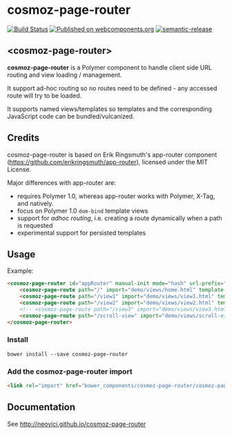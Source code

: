cosmoz-page-router
==================

[![Build Status](https://github.com/Neovici/cosmoz-page-router/workflows/Github%20CI/badge.svg)](https://github.com/Neovici/cosmoz-page-router/actions?workflow=Github+CI)
[![Published on webcomponents.org](https://img.shields.io/badge/webcomponents.org-published-blue.svg)](https://www.webcomponents.org/element/Neovici/cosmoz-page-router)
[![semantic-release](https://img.shields.io/badge/%20%20%F0%9F%93%A6%F0%9F%9A%80-semantic--release-e10079.svg)](https://github.com/semantic-release/semantic-release)

## &lt;cosmoz-page-router&gt;

**cosmoz-page-router** is a Polymer component to handle client side URL routing
and view loading / management.

It support ad-hoc routing so no routes need to be defined - any accessed route
will try to be loaded.

It supports named views/templates so templates and the corresponding JavaScript
code can be bundled/vulcanized.

## Credits

cosmoz-page-router is based on Erik Ringsmuth's app-router component (https://github.com/erikringsmuth/app-router), licensed under the MIT License.

Major differences with app-router are:
- requires Polymer 1.0, whereas app-router works with Polymer, X-Tag, and natively.
- focus on Polymer 1.0 `dom-bind` template views
- support for _adhoc routing_, i.e. creating a route dynamically when a path is requested
- experimental support for persisted templates

## Usage

Example:

<!---
```
<custom-element-demo>
	<template>
		<script src="../../webcomponentsjs/webcomponents-lite.js"></script>
		<link rel="import" href="../cosmoz-page-router.html">
		<next-code-block></next-code-block>
	</template>
</custom-element-demo>
```
-->
```html
<cosmoz-page-router id="appRouter" manual-init mode="hash" url-prefix="views">
	<cosmoz-page-route path="/" import="demo/views/home.html" template-id="home"></cosmoz-page-route>
	<cosmoz-page-route path="/view1" import="demo/views/view1.html" template-id="view1"></cosmoz-page-route>
	<cosmoz-page-route path="/view2" import="demo/views/view2.html" template-id="view2"></cosmoz-page-route>
	<!-- <cosmoz-page-route path="/view3" import="demo/views/view3.html" template-id="view3"></cosmoz-page-route> -->
	<cosmoz-page-route path="/scroll-view" import="demo/views/scroll-view.html" template-id="scroll-view"></cosmoz-page-route>
</cosmoz-page-router>
```

### Install

`bower install --save cosmoz-page-router`

### Add the cosmoz-page-router import
```html
<link rel="import" href="bower_components/cosmoz-page-router/cosmoz-page-router.html" />
```

## Documentation

See http://neovici.github.io/cosmoz-page-router